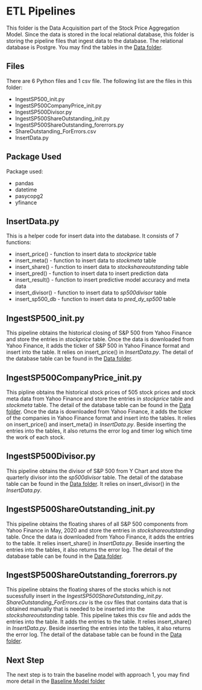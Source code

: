 # ETL Pipelines
This folder is the Data Acquisition part of the Stock Price Aggregation Model. Since the data is stored in the local relational database, this folder is storing the pipeline files that ingest data to the database. The relational database is Postgre. You may find the tables in the [Data folder](../Data).

## Files
There are 6 Python files and 1 csv file. The following list are the files in this folder:
<ul>
	<li>IngestSP500_init.py</li>
	<li>IngestSP500CompanyPrice_init.py</li>
	<li>IngestSP500Divisor.py</li>
	<li>IngestSP500ShareOutstanding_init.py</li>
	<li>IngestSP500ShareOutstanding_forerrors.py</li>
	<li>ShareOutstanding_ForErrors.csv</li>
	<li>InsertData.py</li>
</ul>

## Package Used
Package used:
<ul>
	<li>pandas</li>
	<li>datetime</li>
	<li>pasycopg2</li>
	<li>yfinance</li>
</ul>

## InsertData.py
This is a helper code for insert data into the database. It consists of 7 functions:
<ul>
	<li>insert_price() - function to insert data to <i>stockprice</i> table</li>
	<li>insert_meta() - function to insert data to <i>stockmeta</i> table</li>
	<li>insert_share() - function to insert data to <i>stockshareoutstanding</i> table</li>
	<li>insert_pred() - function to insert data to insert prediction data</li>
	<li>insert_result() - function to insert predictive model accuracy and meta data</li>
	<li>insert_divisor() - function to insert data to <i>sp500divisor</i> table</li>
	<li>insert_sp500_db - function to insert data to <i>pred_dy_sp500</i> table</li>
</ul>

## IngestSP500_init.py
This pipeline obtains the historical closing of S&P 500 from Yahoo Finance and store the entries in <i>stockprice</i> table. Once the data is downloaded from Yahoo Finance, it adds the ticker of S&P 500 in Yahoo Finance format and insert into the table. It relies on insert_price() in <i>InsertData.py</i>. The detail of the database table can be found in the [Data folder](../Data).

## IngestSP500CompanyPrice_init.py
This pipline obtains the historical stock prices of 505 stock prices and stock meta data from Yahoo Finance and store the entries in <i>stockprice</i> table and <i>stockmeta</i> table. The detail of the database table can be found in the [Data folder](../Data). Once the data is downloaded from Yahoo Finance, it adds the ticker of the companies in Yahoo Finance format and insert into the tables. It relies on insert_price() and insert_meta() in <i>InsertData.py</i>. Beside inserting the entries into the tables, it also returns the error log and timer log which time the work of each stock.

## IngestSP500Divisor.py
This pipeline obtains the divisor of S&P 500 from Y Chart and store the quarterly divisor into the <i>sp500divisor</i> table. The detail of the database table can be found in the [Data folder](../Data). It relies on insert_divisor() in the <i>InsertData.py</i>.

## IngestSP500ShareOutstanding_init.py
This pipeline obtains the floating shares of all S&P 500 components from Yahoo Finance in May, 2020 and store the entries in <i>stockshareoutstanding</i> table. Once the data is downloaded from Yahoo Finance, it adds the entries to the table. It relies insert_share() in <i>InsertData.py</i>. Beside inserting the entries into the tables, it also returns the error log. The detail of the database table can be found in the [Data folder](../Data).

## IngestSP500ShareOutstanding_forerrors.py
This pipeline obtains the floating shares of the stocks which is not sucessfully insert in the <i>IngestSP500ShareOutstanding_init.py</i>. <i>ShareOutstanding_ForErrors.csv</i> is the csv files that contains data that is obtained manually that is needed to be inserted into the <i>stockshareoutstanding</i> table. This pipeline takes this csv file and adds the entries into the table. It adds the entries to the table. It relies insert_share() in <i>InsertData.py</i>. Beside inserting the entries into the tables, it also returns the error log. The detail of the database table can be found in the [Data folder](../Data).

## Next Step
The next step is to train the baseline model with approach 1, you may find more detail in the [Baseline Model folder](../BaselineModel)
